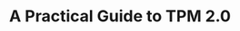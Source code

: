 ---
type: book
publisher: "Apress"
title: "A Practical Guide to TPM 2.0"
isbn: 978-1430265832
year: 2015
authors:
  - name: Will
    first: Arthur
  - name: David
    first: Challener
---
